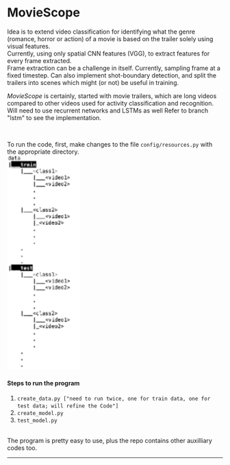# MovieScope
Idea is to extend video classification for identifying what the genre (romance, horror or action) of a movie is based
on the trailer solely using visual features.
<br>
Currently, using only spatial CNN features (VGG), to extract features for every frame extracted.
<br>
Frame extraction can be a challenge in itself. Currently, sampling frame at a fixed timestep. Can also implement
shot-boundary detection, and split the trailers into scenes which might (or not) be useful in training.

<i>MovieScope</i> is certainly, started with movie trailers, which are long videos compared to other videos used for
activity classification and recognition. Will need to use recurrent networks and LSTMs as well Refer to branch "lstm" to
see the implementation.

<br>

To run the code, first, make changes to the file <code>config/resources.py</code> with the appropriate directory.
<br>
<img src="tree.png">


<h4>Steps to run the program</h4>
<ol>
    <li><code>create_data.py ["need to run twice, one for train data, one for test data; will refine the Code"]</code></li>
    <li><code>create_model.py</code></li>
    <li><code>test_model.py</code></li>
</ol>
<br>
The program is pretty easy to use, plus the repo contains other auxilliary codes too.<hr>
